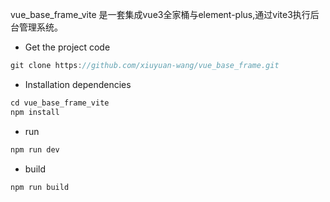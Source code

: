 
vue_base_frame_vite 是一套集成vue3全家桶与element-plus,通过vite3执行后台管理系统。

- Get the project code

```javascript
git clone https://github.com/xiuyuan-wang/vue_base_frame.git
```

- Installation dependencies

```javascript
cd vue_base_frame_vite
npm install
```

- run

```javascript
npm run dev
```

- build

```javascript
npm run build
```
